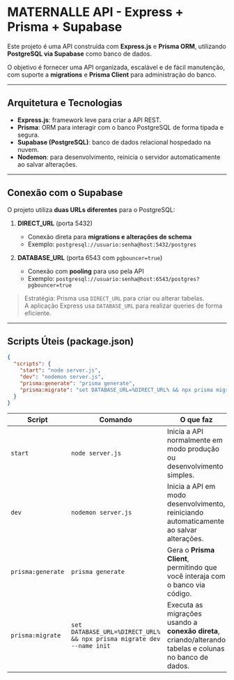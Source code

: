 # MATERNALLE API - Express + Prisma + Supabase

Este projeto é uma API construída com **Express.js** e **Prisma ORM**, utilizando **PostgreSQL via Supabase** como banco de dados.  

O objetivo é fornecer uma API organizada, escalável e de fácil manutenção, com suporte a **migrations** e **Prisma Client** para administração do banco.


---

## Arquitetura e Tecnologias

- **Express.js**: framework leve para criar a API REST.  
- **Prisma**: ORM para interagir com o banco PostgreSQL de forma tipada e segura.  
- **Supabase (PostgreSQL)**: banco de dados relacional hospedado na nuvem.  
- **Nodemon**: para desenvolvimento, reinicia o servidor automaticamente ao salvar alterações.  

---

## Conexão com o Supabase

O projeto utiliza **duas URLs diferentes** para o PostgreSQL:

1. **DIRECT_URL** (porta 5432)  
   - Conexão direta para **migrations e alterações de schema**  
   - Exemplo: `postgresql://usuario:senha@host:5432/postgres`  

2. **DATABASE_URL** (porta 6543 com `pgbouncer=true`)  
   - Conexão com **pooling** para uso pela API  
   - Exemplo: `postgresql://usuario:senha@host:6543/postgres?pgbouncer=true`  

> Estratégia: Prisma usa `DIRECT_URL` para criar ou alterar tabelas.  
> A aplicação Express usa `DATABASE_URL` para realizar queries de forma eficiente.

---

## Scripts Úteis (package.json)

```json
{
  "scripts": {
    "start": "node server.js", 
    "dev": "nodemon server.js", 
    "prisma:generate": "prisma generate",
    "prisma:migrate": "set DATABASE_URL=%DIRECT_URL% && npx prisma migrate dev --name init",
  }
}
```
| Script            | Comando                                                   | O que faz                                                                               |
| ----------------- | --------------------------------------------------------- | --------------------------------------------------------------------------------------- |
| `start`           | `node server.js`                                          | Inicia a API normalmente em modo produção ou desenvolvimento simples.                   |
| `dev`             | `nodemon server.js`                                       | Inicia a API em modo desenvolvimento, reiniciando automaticamente ao salvar alterações. |
| `prisma:generate` | `prisma generate`                                         | Gera o **Prisma Client**, permitindo que você interaja com o banco via código.          |
| `prisma:migrate`  | `set DATABASE_URL=%DIRECT_URL% && npx prisma migrate dev --name init` | Executa as migrações usando a **conexão direta**, criando/alterando tabelas e colunas no banco de dados. |
